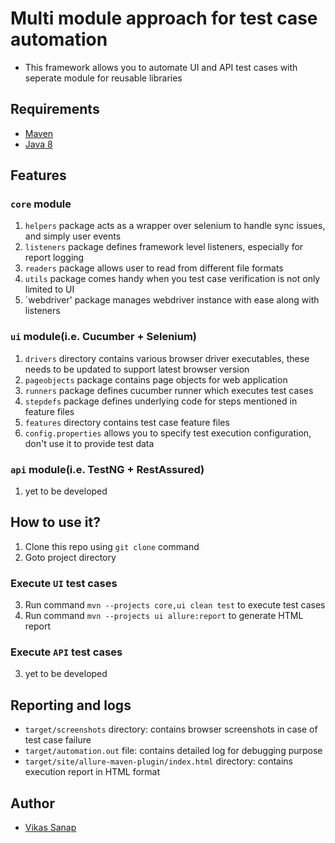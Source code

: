 Multi module approach for test case automation
==============================================
- This framework allows you to automate UI and API test cases with seperate module for reusable libraries

## Requirements
- [Maven](https://maven.apache.org/download.cgi)
- [Java 8](https://www.oracle.com/technetwork/java/javase/downloads/jdk8-downloads-2133151.html)

## Features

### `core` module
1. `helpers` package acts as a wrapper over selenium to handle sync issues, and simply user events
2. `listeners` package defines framework level listeners, especially for report logging
3. `readers` package allows user to read from different file formats
4. `utils` package comes handy when you test case verification is not only limited to UI
5. `webdriver' package manages webdriver instance with ease along with listeners

### `ui` module(i.e. Cucumber + Selenium)
1. `drivers` directory contains various browser driver executables, these needs to be updated to support latest browser version
2. `pageobjects` package contains page objects for web application
3. `runners` package defines cucumber runner which executes test cases
4. `stepdefs` package defines underlying code for steps mentioned in feature files
5. `features` directory contains test case feature files
6. `config.properties` allows you to specify test execution configuration, don't use it to provide test data

### `api` module(i.e. TestNG + RestAssured)
1. yet to be developed

## How to use it?
1. Clone this repo using `git clone` command
2. Goto project directory

### Execute `UI` test cases
3. Run command `mvn --projects core,ui clean test` to execute test cases
4. Run command `mvn --projects ui allure:report` to generate HTML report

### Execute `API` test cases
3. yet to be developed

## Reporting and logs
- `target/screenshots` directory: contains browser screenshots in case of test case failure
- `target/automation.out` file: contains detailed log for debugging purpose
- `target/site/allure-maven-plugin/index.html` directory: contains execution report in HTML format

## Author
- [Vikas Sanap](https://www.linkedin.com/in/vikassanap/)